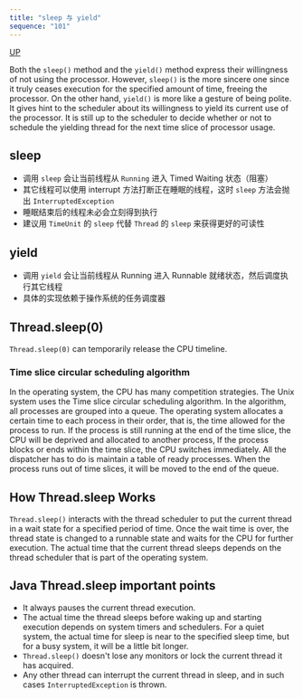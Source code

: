 ```yaml
---
title: "sleep 与 yield"
sequence: "101"
---
```


[UP](/java-concurrency.html)


Both the `sleep()` method and the `yield()` method express their willingness of not using the processor.
However, `sleep()` is the more sincere one
since it truly ceases execution for the specified amount of time, freeing the processor.
On the other hand, `yield()` is more like a gesture of being polite.
It gives hint to the scheduler about its willingness to yield its current use of the processor.
It is still up to the scheduler to decide whether or not to schedule the yielding thread
for the next time slice of processor usage.

## sleep

- 调用 `sleep` 会让当前线程从 `Running` 进入 Timed Waiting 状态（阻塞）
- 其它线程可以使用 interrupt 方法打断正在睡眠的线程，这时 `sleep` 方法会抛出 `InterruptedException`
- 睡眠结束后的线程未必会立刻得到执行
- 建议用 `TimeUnit` 的 `sleep` 代替 `Thread` 的 `sleep` 来获得更好的可读性

## yield

- 调用 `yield` 会让当前线程从 Running 进入 Runnable 就绪状态，然后调度执行其它线程
- 具体的实现依赖于操作系统的任务调度器

## Thread.sleep(0)

`Thread.sleep(0)` can temporarily release the CPU timeline.

### Time slice circular scheduling algorithm

In the operating system, the CPU has many competition strategies.
The Unix system uses the Time slice circular scheduling algorithm.
In the algorithm, all processes are grouped into a queue.
The operating system allocates a certain time to each process in their order,
that is, the time allowed for the process to run.
If the process is still running at the end of the time slice,
the CPU will be deprived and allocated to another process,
If the process blocks or ends within the time slice, the CPU switches immediately.
All the dispatcher has to do is maintain a table of ready processes.
When the process runs out of time slices, it will be moved to the end of the queue.

## How Thread.sleep Works

`Thread.sleep()` interacts with the thread scheduler
to put the current thread in a wait state for a specified period of time.
Once the wait time is over,
the thread state is changed to a runnable state and waits for the CPU for further execution.
The actual time that the current thread sleeps depends on the thread scheduler that is part of the operating system.

## Java Thread.sleep important points

- It always pauses the current thread execution.
- The actual time the thread sleeps before waking up and starting execution depends on system timers and schedulers.
  For a quiet system, the actual time for sleep is near to the specified sleep time,
  but for a busy system, it will be a little bit longer.
- `Thread.sleep()` doesn't lose any monitors or lock the current thread it has acquired.
- Any other thread can interrupt the current thread in sleep, and in such cases `InterruptedException` is thrown.
